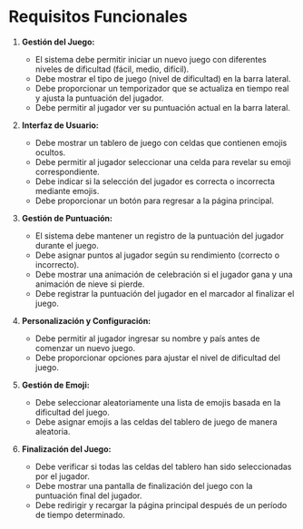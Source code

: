 # Requisitos Funcionales

1. **Gestión del Juego:**
   - El sistema debe permitir iniciar un nuevo juego con diferentes niveles de dificultad (fácil, medio, difícil).
   - Debe mostrar el tipo de juego (nivel de dificultad) en la barra lateral.
   - Debe proporcionar un temporizador que se actualiza en tiempo real y ajusta la puntuación del jugador.
   - Debe permitir al jugador ver su puntuación actual en la barra lateral.

2. **Interfaz de Usuario:**
   - Debe mostrar un tablero de juego con celdas que contienen emojis ocultos.
   - Debe permitir al jugador seleccionar una celda para revelar su emoji correspondiente.
   - Debe indicar si la selección del jugador es correcta o incorrecta mediante emojis.
   - Debe proporcionar un botón para regresar a la página principal.

3. **Gestión de Puntuación:**
   - El sistema debe mantener un registro de la puntuación del jugador durante el juego.
   - Debe asignar puntos al jugador según su rendimiento (correcto o incorrecto).
   - Debe mostrar una animación de celebración si el jugador gana y una animación de nieve si pierde.
   - Debe registrar la puntuación del jugador en el marcador al finalizar el juego.

4. **Personalización y Configuración:**
   - Debe permitir al jugador ingresar su nombre y país antes de comenzar un nuevo juego.
   - Debe proporcionar opciones para ajustar el nivel de dificultad del juego.

5. **Gestión de Emoji:**
   - Debe seleccionar aleatoriamente una lista de emojis basada en la dificultad del juego.
   - Debe asignar emojis a las celdas del tablero de juego de manera aleatoria.

6. **Finalización del Juego:**
   - Debe verificar si todas las celdas del tablero han sido seleccionadas por el jugador.
   - Debe mostrar una pantalla de finalización del juego con la puntuación final del jugador.
   - Debe redirigir y recargar la página principal después de un período de tiempo determinado.
